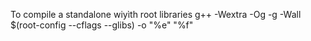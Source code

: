 To compile a standalone wiyìth root libraries
g++ -Wextra -Og -g -Wall $(root-config --cflags --glibs) -o "%e" "%f"